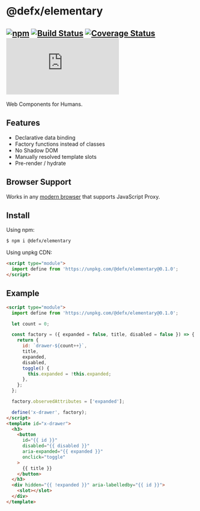 # @defx/elementary

## [![npm](https://img.shields.io/npm/v/@defx/elementary.svg)](http://npm.im/@defx/elementary) [![Build Status](https://travis-ci.com/defx/elementary.svg?branch=main)](https://travis-ci.com/defx/elementary) [![Coverage Status](https://coveralls.io/repos/github/defx/elementary/badge.svg?branch=main)](https://coveralls.io/github/defx/elementary?branch=main) [![gzip size](https://img.badgesize.io/https://unpkg.com/@defx/elementary/dist/elementary.min.js?compression=gzip&label=gzip)]()

Web Components for Humans.

## Features

- Declarative data binding
- Factory functions instead of classes
- No Shadow DOM
- Manually resolved template slots
- Pre-render / hydrate

## Browser Support

Works in any [modern browser](https://caniuse.com/mdn-javascript_builtins_proxy_proxy) that supports JavaScript Proxy.

## Install

Using npm:

```bash
$ npm i @defx/elementary
```

Using unpkg CDN:

```html
<script type="module">
  import define from 'https://unpkg.com/@defx/elementary@0.1.0';
</script>
```

## Example

```html
<script type="module">
  import define from 'https://unpkg.com/@defx/elementary@0.1.0';

  let count = 0;

  const factory = ({ expanded = false, title, disabled = false }) => {
    return {
      id: `drawer-${count++}`,
      title,
      expanded,
      disabled,
      toggle() {
        this.expanded = !this.expanded;
      },
    };
  };

  factory.observedAttributes = ['expanded'];

  define('x-drawer', factory);
</script>
<template id="x-drawer">
  <h3>
    <button
      id="{{ id }}"
      disabled="{{ disabled }}"
      aria-expanded="{{ expanded }}"
      onclick="toggle"
    >
      {{ title }}
    </button>
  </h3>
  <div hidden="{{ !expanded }}" aria-labelledby="{{ id }}">
    <slot></slot>
  </div>
</template>
```
